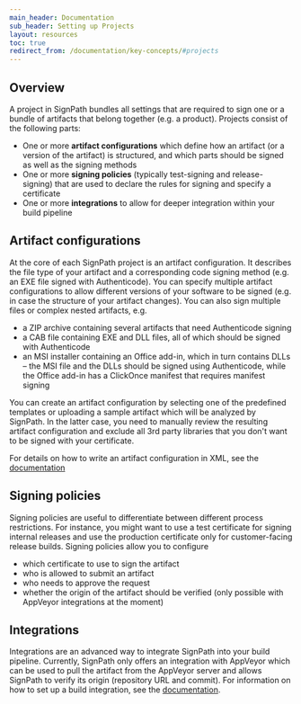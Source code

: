```yaml
---
main_header: Documentation
sub_header: Setting up Projects
layout: resources
toc: true
redirect_from: /documentation/key-concepts/#projects
---
```


## Overview

A project in SignPath bundles all settings that are required to sign one or a bundle of artifacts that belong together (e.g. a product). Projects consist of the following parts:

* One or more **artifact configurations** which define how an artifact (or a version of the artifact) is structured, and which parts should be signed as well as the signing methods
* One or more **signing policies** (typically test-signing and release-signing) that are used to declare the rules for signing and specify a certificate
* One or more **integrations** to allow for deeper integration within your build pipeline

## Artifact configurations

At the core of each SignPath project is an artifact configuration. It describes the file type of your artifact and a corresponding code signing method (e.g. an EXE file signed with Authenticode). You can specify multiple artifact configurations to allow different versions of your software to be signed (e.g. in case the structure of your artifact changes). You can also sign multiple files or complex nested artifacts, e.g.

* a ZIP archive containing several artifacts that need Authenticode signing
* a CAB file containing EXE and DLL files, all of which should be signed with Authenticode
* an MSI installer containing an Office add-in, which in turn contains DLLs – the MSI file and the DLLs should be signed using Authenticode, while the Office add-in has a ClickOnce manifest that requires manifest signing

You can create an artifact configuration by selecting one of the predefined templates or uploading a sample artifact which will be analyzed by SignPath. In the latter case, you need to manually review the resulting artifact configuration and exclude all 3rd party libraries that you don't want to be signed with your certificate.

For details on how to write an artifact configuration in XML, see the [documentation](/documentation/artifact-configuration)

## Signing policies

Signing policies are useful to differentiate between different process restrictions. For instance, you might want to use a test certificate for signing internal releases and use the production certificate only for customer-facing release builds. Signing policies allow you to configure

* which certificate to use to sign the artifact
* who is allowed to submit an artifact
* who needs to approve the request
* whether the origin of the artifact should be verified (only possible with AppVeyor integrations at the moment)

## Integrations

Integrations are an advanced way to integrate SignPath into your build pipeline. Currently, SignPath only offers an integration with AppVeyor which can be used to pull the artifact from the AppVeyor server and allows SignPath to verify its origin (repository URL and commit). For information on how to set up a build integration, see the [documentation](/documentation/build-system-integration).



